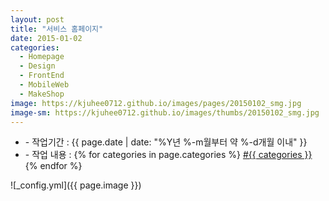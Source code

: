 ```yaml
---
layout: post
title: "서비스 홈페이지"
date: 2015-01-02
categories:
  - Homepage
  - Design
  - FrontEnd
  - MobileWeb
  - MakeShop
image: https://kjuhee0712.github.io/images/pages/20150102_smg.jpg
image-sm: https://kjuhee0712.github.io/images/thumbs/20150102_smg.jpg
---
```


<ul class="inform">
	<li class="preview__date" itemprop="datePublished" datetime="{{ page.date | date_to_xmlschema }}">- 작업기간 : {{ page.date | date: "%Y년 %-m월부터 약 %-d개월 이내" }}</li>
	<li class="preview__catetory" itemprop="catetory">- 작업 내용 :
		{% for categories in page.categories %}
           <a href="/category/{{ categories }}/">#{{ categories }}</a>     
      	{% endfor %}</li>
</ul>

![_config.yml]({{ page.image }})



